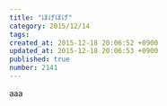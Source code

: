 ```yaml
---
title: "ほげほげ"
category: 2015/12/14
tags: 
created_at: 2015-12-18 20:06:52 +0900
updated_at: 2015-12-18 20:06:53 +0900
published: true
number: 2141
---
```


aaa
